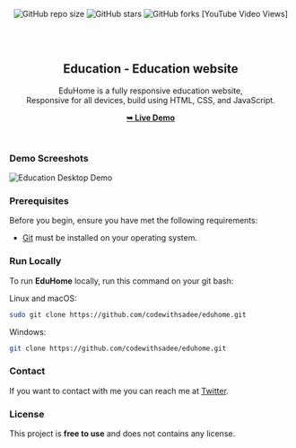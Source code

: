 <div align="center">
  
  ![GitHub repo size](https://img.shields.io/github/repo-size/paidynikhil/Education)
  ![GitHub stars](https://img.shields.io/github/stars/paidynikhil/Education?style=social)
  ![GitHub forks](https://img.shields.io/github/forks/paidynikhil/Education?style=social)
  [YouTube Video Views]

  <br />
  <br />

  <h2 align="center">Education - Education website</h2>

  EduHome is a fully responsive education website, <br />Responsive for all devices, build using HTML, CSS, and JavaScript.

  <a href="https://paidynikhil.github.io/Education/"><strong>➥ Live Demo</strong></a>

</div>

<br />

### Demo Screeshots

![Education Desktop Demo](./readme-images/desktop.png "Desktop Demo")

### Prerequisites

Before you begin, ensure you have met the following requirements:

* [Git](https://git-scm.com/downloads "Download Git") must be installed on your operating system.

### Run Locally

To run **EduHome** locally, run this command on your git bash:

Linux and macOS:

```bash
sudo git clone https://github.com/codewithsadee/eduhome.git
```

Windows:

```bash
git clone https://github.com/codewithsadee/eduhome.git
```

### Contact

If you want to contact with me you can reach me at [Twitter](https://www.twitter.com/codewithsadee).

### License

This project is **free to use** and does not contains any license.
